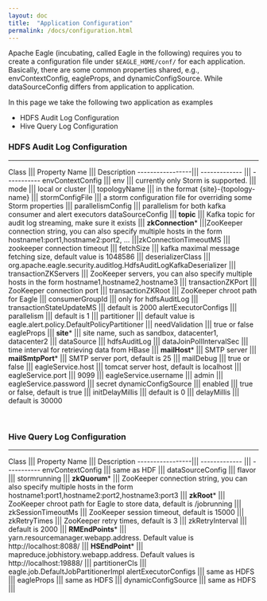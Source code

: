 ```yaml
---
layout: doc
title:  "Application Configuration"
permalink: /docs/configuration.html
---
```


Apache Eagle (incubating, called Eagle in the following) requires you to create a configuration file under `$EAGLE_HOME/conf/` for each application. Basically, there are some common properties shared, e.g., envContextConfig, eagleProps, and dynamicConfigSource. While dataSourceConfig differs from application to application.

In this page we take the following two application as examples

* HDFS Audit Log Configuration
* Hive Query Log Configuration


### HDFS Audit Log Configuration
---

 Class            ||| Property Name    ||| Description
 -----------------||| -------------    ||| -----------
 envContextConfig |||   env            ||| currently only Storm is supported.
                  |||   mode           ||| local or cluster
                  |||   topologyName   ||| in the format {site}-{topology-name}
                  |||   stormConfigFile    ||| a storm configuration file for overriding some Storm properties
                  |||  parallelismConfig   ||| parallelism for both kafka consumer and alert executors
dataSourceConfig  |||  **topic**           ||| Kafka topic for audit log streaming, make sure it exists
                  ||| **zkConnection***    |||ZooKeeper connection string, you can also specify multiple hosts in the form hostname1:port1,hostname2:port2, ...
                  |||zkConnectionTimeoutMS ||| zookeeper connection timeout
                  |||   fetchSize          ||| kafka maximal message fetching size, default value is 1048586
                  |||   deserializerClass  ||| org.apache.eagle.security.auditlog.HdfsAuditLogKafkaDeserializer 
                  ||| transactionZKServers ||| ZooKeeper servers, you can also specify multiple hosts in the form hostname1,hostname2,hostname3
                  ||| transactionZKPort    ||| ZooKeeper connection port
                  |||   transactionZKRoot  ||| ZooKeeper chroot path for Eagle
                  ||| consumerGroupId      ||| only for hdfsAuditLog
                  ||| transactionStateUpdateMS   ||| default is 2000
alertExecutorConfigs ||| parallelism             ||| default is 1
                  |||   partitioner              ||| default value is eagle.alert.policy.DefaultPolicyPartitioner
                  |||   needValidation           ||| true or false
eagleProps        |||   **site***                ||| site name, such as sandbox, datacenter1, datacenter2
                  |||   dataSource               ||| hdfsAuditLog
                  |||   dataJoinPollIntervalSec  ||| time interval for retrieving data from HBase
                  |||   **mailHost***                 ||| SMTP server
                  |||   **mailSmtpPort***             ||| SMTP server port, default is 25
                  |||   mailDebug                ||| true or false
                  |||   eagleService.host        ||| tomcat server host, default is localhost
                  |||   eagleService.port        ||| 9099
                  |||   eagleService.username    ||| admin
                  |||   eagleService.password    ||| secret
 dynamicConfigSource ||| enabled                 ||| true or false, default is true
                     |||   initDelayMillis       ||| default is 0
                     |||   delayMillis           ||| default is 30000


<br />

### Hive Query Log Configuration
---

 Class            ||| Property Name           ||| Description
 -----------------||| -------------           ||| -----------
 envContextConfig |||  same as HDF            |||
 dataSourceConfig |||  flavor                 ||| stormrunning
 |||   **zkQuorum***                               ||| ZooKeeper connection string,  you can also specify multiple hosts in the form hostname1:port1,hostname2:port2,hostname3:port3
 |||   **zkRoot***                                 ||| ZooKeeper chroot path for Eagle to store data, default is /jobrunning
 |||   zkSessionTimeoutMs                     ||| ZooKeeper session timeout, default is 15000
 |||   zkRetryTimes                           ||| ZooKeeper retry times, default is 3
 |||   zkRetryInterval                        ||| default is 2000
 |||   **RMEndPoints***                       ||| yarn.resourcemanager.webapp.address. Default value is http://localhost:8088/
 |||   **HSEndPoint***                        ||| mapreduce.jobhistory.webapp.address. Default values is http://localhost:19888/
 |||   partitionerCls                         ||| eagle.job.DefaultJobPartitionerImpl
 alertExecutorConfigs ||| same as HDFS        |||
 eagleProps           ||| same as HDFS        |||
 dynamicConfigSource  ||| same as HDFS        |||

<br />
